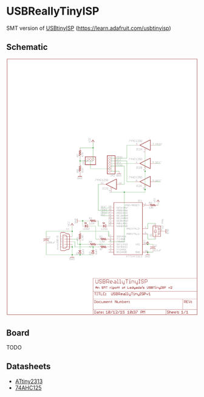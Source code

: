 # USBReallyTinyISP
SMT version of [USBtinyISP](https://learn.adafruit.com/usbtinyisp) (https://learn.adafruit.com/usbtinyisp)

## Schematic
![Latest USBReallyTinyISP Schematic](https://raw.githubusercontent.com/HokieGeek/USBReallyTinyISP/master/USBReallyTinyISP.png)

## Board
TODO

## Datasheets
* [ATtiny2313](http://www.atmel.com/images/doc2543.pdf)
* [74AHC125](http://www.ti.com/lit/ds/symlink/sn74ahc125.pdf)
